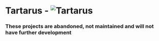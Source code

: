 # Tartarus - ![Tartarus](https://img.shields.io/badge/Status-tartarus-red.svg)

### These projects are abandoned, not maintained and will not have further development
